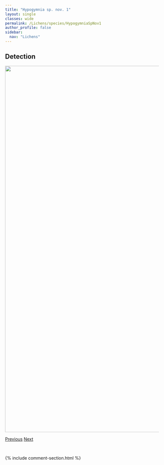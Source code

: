 ```yaml
---
title: "Hypogymnia sp. nov. 1"
layout: single
classes: wide
permalink: /Lichens/species/HypogymniaSpNov1
author_profile: false
sidebar:
  nav: "Lichens"
---
```


<h2>Detection</h2>

<a href="https://drive.google.com/uc?export=view&id=1PDq_uWhbNmqqar6kRZnGWgjQKIMkQM3-">
<img src="https://drive.google.com/uc?export=view&id=1PDq_uWhbNmqqar6kRZnGWgjQKIMkQM3-" height = "1200" width = "800">
</a>


<a href="/DevelopmentWebsite/Lichens/species/HypogymniaRugosa" class="pagination--pager" title="Hypogymnia rugosa">Previous</a> <a href="/DevelopmentWebsite/Lichens/species/HypogymniaTubulosa" class="pagination--pager" title="Hypogymnia tubulosa">Next</a>

<p>&nbsp;</p>

{% include comment-section.html %}
